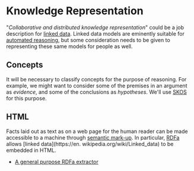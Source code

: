 # Knowledge Representation

"*Collaborative and distributed knowledge representation*" could be a job description for [linked data](https://en.wikipedia.org/wiki/Linked_data). Linked data models are eminently suitable for [automated reasoning](https://en.wikipedia.org/wiki/Automated_reasoning), but some consideration needs to be given to representing these same models for people as well. 

## Concepts
It will be necessary to classify concepts for the purpose of reasoning. For example, we might want to consider some of the premises in an argument as *evidence*, and some of the conclusions as *hypotheses*. We'll use [SKOS](https://www.w3.org/TR/skos-primer/) for this purpose.

## HTML
Facts laid out as text as on a web page for the human reader can be made accessible to a machine through [semantic mark-up](https://en.wikipedia.org/wiki/Semantic_HTML). In particular, [RDFa](https://en.wikipedia.org/wiki/RDFa) allows [linked data](https://en. wikipedia.org/wiki/Linked_data) to be embedded in HTML.

* [A general purpose RDFa extractor](https://github.com/dstl/eleatics/wiki/RDFa)
